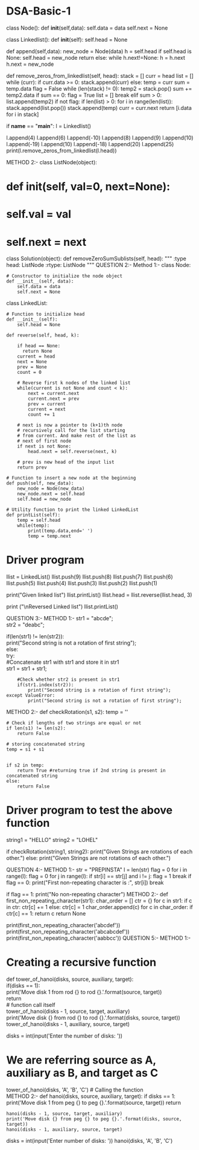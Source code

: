 # DSA-Basic-1

class Node():
  def __init__(self,data):
     self.data = data
     self.next = None

class Linkedlist():
   def __init__(self):
     self.head = None
    
   def append(self,data):
     new_node = Node(data)
     h = self.head
     if self.head is None:
         self.head = new_node
         return
     else:
         while h.next!=None:
             h = h.next
         h.next = new_node

   def remove_zeros_from_linkedlist(self, head):
     stack = []
     curr = head
     list = []
     while (curr):
         if curr.data >= 0:
             stack.append(curr)
         else:
             temp = curr
             sum = temp.data
             flag = False
             while (len(stack) != 0):
                 temp2 = stack.pop()
                 sum += temp2.data
                 if sum == 0:
                     flag = True
                     list = []
                     break
                 elif sum > 0:
                     list.append(temp2)
             if not flag:
                 if len(list) > 0:
                     for i in range(len(list)):
                         stack.append(list.pop())
                 stack.append(temp)
         curr = curr.next
     return [i.data for i in stack]

if __name__ == "__main__":
 l = Linkedlist()

 l.append(4)
 l.append(6)
 l.append(-10)
 l.append(8)
 l.append(9)
 l.append(10)
 l.append(-19)
 l.append(10)
 l.append(-18)
 l.append(20)
 l.append(25)
 print(l.remove_zeros_from_linkedlist(l.head))

METHOD 2:-
class ListNode(object):
#     def __init__(self, val=0, next=None):
#         self.val = val
#         self.next = next
class Solution(object):
    def removeZeroSumSublists(self, head):
        """
        :type head: ListNode
        :rtype: ListNode
        """
QUESTION 2:-
Method 1:-
class Node:
  
    # Constructor to initialize the node object
    def __init__(self, data):
        self.data = data
        self.next = None
  
  
class LinkedList:
  
    # Function to initialize head
    def __init__(self):
        self.head = None
  
    def reverse(self, head, k):
        
        if head == None:
          return None
        current = head
        next = None
        prev = None
        count = 0
  
        # Reverse first k nodes of the linked list
        while(current is not None and count < k):
            next = current.next
            current.next = prev
            prev = current
            current = next
            count += 1
  
        # next is now a pointer to (k+1)th node
        # recursively call for the list starting
        # from current. And make rest of the list as
        # next of first node
        if next is not None:
            head.next = self.reverse(next, k)
  
        # prev is new head of the input list
        return prev
  
    # Function to insert a new node at the beginning
    def push(self, new_data):
        new_node = Node(new_data)
        new_node.next = self.head
        self.head = new_node
  
    # Utility function to print the linked LinkedList
    def printList(self):
        temp = self.head
        while(temp):
            print(temp.data,end=' ')
            temp = temp.next
  
  
# Driver program
llist = LinkedList()
llist.push(9)
llist.push(8)
llist.push(7)
llist.push(6)
llist.push(5)
llist.push(4)
llist.push(3)
llist.push(2)
llist.push(1)
  
print("Given linked list")
llist.printList()
llist.head = llist.reverse(llist.head, 3)
  
print ("\nReversed Linked list")
llist.printList()

QUESTION 3:-
METHOD 1:-
str1 = "abcde";  
str2 = "deabc";  
   
if(len(str1) != len(str2)):  
    print("Second string is not a rotation of first string");  
else:  
    try:  
        #Concatenate str1 with str1 and store it in str1  
        str1 = str1 + str1;  
          
        #Check whether str2 is present in str1  
        if(str1.index(str2)):  
            print("Second string is a rotation of first string");  
    except ValueError:  
            print("Second string is not a rotation of first string");  

METHOD 2:-
def checkRotation(s1, s2): 
    temp = '' 
  
    # Check if lengths of two strings are equal or not 
    if len(s1) != len(s2): 
        return False
  
    # storing concatenated string 
    temp = s1 + s1 
  
    
    if s2 in temp: 
        return True #returning true if 2nd string is present in concatenated string
    else: 
        return False
  
# Driver program to test the above function 
string1 = "HELLO"
string2 = "LOHEL"
  
if checkRotation(string1, string2): 
    print("Given Strings are rotations of each other.")
else: 
    print("Given Strings are not rotations of each other.")

QUESTION 4:-
METHOD 1:-
str = "PREPINSTA"
l = len(str)
flag = 0
for i in range(l):
    flag = 0
    for j in range(l):
        if str[i] == str[j] and i != j:
            flag = 1
            break
    if flag == 0:
        print("First non-repeating character is :", str[i])
        break

if flag == 1:
    print("No non-repeating character")
METHOD 2:-
def first_non_repeating_character(str1):
  char_order = []
  ctr = {}
  for c in str1:
    if c in ctr:
      ctr[c] += 1
    else:
      ctr[c] = 1 
      char_order.append(c)
  for c in char_order:
    if ctr[c] == 1:
      return c
  return None

print(first_non_repeating_character('abcdef'))
print(first_non_repeating_character('abcabcdef'))
print(first_non_repeating_character('aabbcc'))
QUESTION 5:-
METHOD 1:-
# Creating a recursive function  
def tower_of_hanoi(disks, source, auxiliary, target):  
    if(disks == 1):  
        print('Move disk 1 from rod {} to rod {}.'.format(source, target))  
        return  
    # function call itself  
    tower_of_hanoi(disks - 1, source, target, auxiliary)  
    print('Move disk {} from rod {} to rod {}.'.format(disks, source, target))  
    tower_of_hanoi(disks - 1, auxiliary, source, target)  
  
  
disks = int(input('Enter the number of disks: '))  
# We are referring source as A, auxiliary as B, and target as C  
tower_of_hanoi(disks, 'A', 'B', 'C')  # Calling the function  
METHOD 2:-
def hanoi(disks, source, auxiliary, target):
    if disks == 1:
        print('Move disk 1 from peg {} to peg {}.'.format(source, target))
        return
 
    hanoi(disks - 1, source, target, auxiliary)
    print('Move disk {} from peg {} to peg {}.'.format(disks, source, target))
    hanoi(disks - 1, auxiliary, source, target)
 
 
disks = int(input('Enter number of disks: '))
hanoi(disks, 'A', 'B', 'C')
